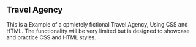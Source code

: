 ## Travel Agency

This is a Example of a cpmletely fictional Travel Agency, Using CSS and HTML. The functionality will be very limited but is designed to showcase and practice CSS and HTML styles.